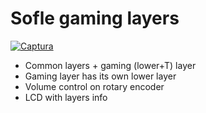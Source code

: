 # Sofle gaming layers
[![Captura](https://github.com/user-attachments/assets/827dfabf-c89b-45b5-8975-29a292e1d49a)](https://www.keyboard-layout-editor.com/#/gists/33c147139d61ee399c4d8082f901098a)

- Common layers + gaming (lower+T) layer
- Gaming layer has its own lower layer
- Volume control on rotary encoder
- LCD with layers info

